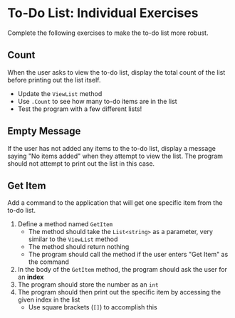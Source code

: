 # To-Do List: Individual Exercises
Complete the following exercises to make the to-do list more robust.

## Count
When the user asks to view the to-do list, display the total count of the list before printing out the list itself.

- Update the `ViewList` method
- Use `.Count` to see how many to-do items are in the list
- Test the program with a few different lists!

## Empty Message
If the user has not added any items to the to-do list, display a message saying "No items added" when they attempt to view the list. The program should not attempt to print out the list in this case.

## Get Item
Add a command to the application that will get one specific item from the to-do list.

1. Define a method named `GetItem`
    - The method should take the `List<string>` as a parameter, very similar to the `ViewList` method
    - The method should return nothing
    - The program should call the method if the user enters "Get Item" as the command
1. In the body of the `GetItem` method, the program should ask the user for an **index**
1. The program should store the number as an `int`
1. The program should then print out the specific item by accessing the given index in the list
    - Use square brackets (`[]`) to accomplish this